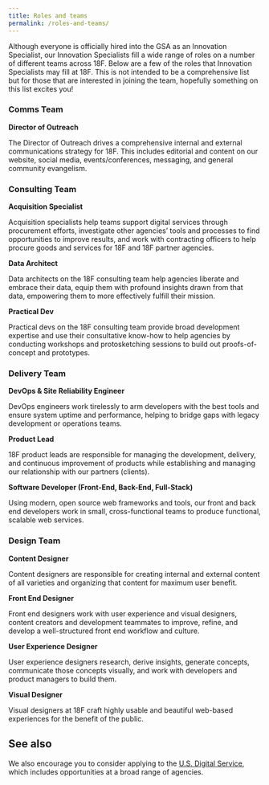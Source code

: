 ```yaml
---
title: Roles and teams
permalink: /roles-and-teams/
---
```

Although everyone is officially hired into the GSA as an Innovation Specialist, our Innovation Specialists fill a wide range of roles on a number of different teams across 18F. Below are a few of the roles that Innovation Specialists may fill at 18F. This is not intended to be a comprehensive list but for those that are interested in joining the team, hopefully something on this list excites you!

### Comms Team

**Director of Outreach**

The Director of Outreach drives a comprehensive internal and external communications strategy for 18F. This includes editorial and content on our website, social media, events/conferences, messaging, and general community evangelism.

### Consulting Team

**Acquisition Specialist**

Acquisition specialists help teams support digital services through procurement efforts, investigate other agencies’ tools and processes to find opportunities to improve results, and work with contracting officers to help procure goods and services for 18F and 18F partner agencies.

**Data Architect**

Data architects on the 18F consulting team help agencies liberate and embrace their data, equip them with profound insights drawn from that data, empowering them to more effectively fulfill their mission.

**Practical Dev**

Practical devs on the 18F consulting team provide broad development expertise and use their consultative know-how to help agencies by conducting workshops and protosketching sessions to build out proofs-of-concept and prototypes.

### Delivery Team

**DevOps & Site Reliability Engineer**

DevOps engineers work tirelessly to arm developers with the best tools and ensure system uptime and performance, helping to bridge gaps with legacy development or operations teams.

**Product Lead**

18F product leads are responsible for managing the development, delivery, and continuous improvement of products while establishing and managing our relationship with our partners (clients).

**Software Developer (Front-End, Back-End, Full-Stack)**

Using modern, open source web frameworks and tools, our front and back end developers work in small, cross-functional teams to produce functional, scalable web services.

### Design Team

**Content Designer**

Content designers are responsible for creating internal and external content of all varieties and organizing that content for maximum user benefit.

**Front End Designer**

Front end designers work with user experience and visual designers, content creators and development teammates to improve, refine, and develop a well-structured front end workflow and culture.

**User Experience Designer**

User experience designers research, derive insights, generate concepts, communicate those concepts visually, and work with developers and product managers to build them.

**Visual Designer**

Visual designers at 18F craft highly usable and beautiful web-based experiences for the benefit of the public.

## See also

We also encourage you to consider applying to the [U.S. Digital Service](https://www.whitehouse.gov/digital/united-states-digital-service), which includes opportunities at a broad range of agencies.
